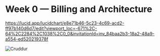 # Week 0 — Billing and Architecture

https://lucid.app/lucidchart/e8e71b46-5c23-4c69-acd2-ff97b140d6d7/edit?viewport_loc=-671%2C-64%2C2284%2C1038%2C0_0&invitationId=inv_84baa2b3-18a2-48a9-a554-ed520219378f

![Cruddur](https://user-images.githubusercontent.com/121174963/219098416-4635a0ef-8ea9-4d69-91fc-3eea2728ff5a.JPG)
